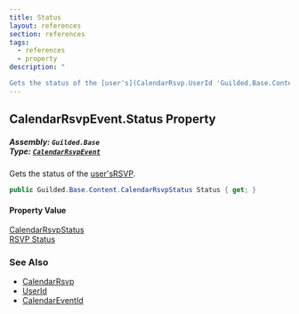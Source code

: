 ```yaml
---
title: Status
layout: references
section: references
tags:
  - references
  - property
description: "

Gets the status of the [user's](CalendarRsvp.UserId 'Guilded.Base.Content.CalendarRsvp.UserId')[RSVP](CalendarRsvp 'Guilded.Base.Content.CalendarRsvp')."
---
```


## CalendarRsvpEvent.Status Property
##### **Assembly:** `Guilded.Base`<br/>**Type:** [`CalendarRsvpEvent`](CalendarRsvpEvent 'Guilded.Base.Events.CalendarRsvpEvent')

Gets the status of the [user's](CalendarRsvp.UserId 'Guilded.Base.Content.CalendarRsvp.UserId')[RSVP](CalendarRsvp 'Guilded.Base.Content.CalendarRsvp').

```csharp
public Guilded.Base.Content.CalendarRsvpStatus Status { get; }
```

#### Property Value
[CalendarRsvpStatus](CalendarRsvpStatus 'Guilded.Base.Content.CalendarRsvpStatus')  
[RSVP Status](CalendarRsvpStatus 'Guilded.Base.Content.CalendarRsvpStatus')

### See Also
- [CalendarRsvp](CalendarRsvp 'Guilded.Base.Content.CalendarRsvp')
- [UserId](CalendarRsvp.UserId 'Guilded.Base.Content.CalendarRsvp.UserId')
- [CalendarEventId](CalendarRsvp.CalendarEventId 'Guilded.Base.Content.CalendarRsvp.CalendarEventId')